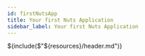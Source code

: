 ```yaml
---
id: firstNutsApp
title: Your first Nuts Application
sidebar_label: Your first Nuts Application
---
```

${include($"${resources}/header.md")}

